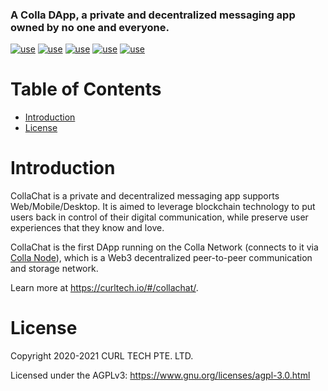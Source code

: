 ### A Colla DApp, a private and decentralized messaging app owned by no one and everyone.

[![use](https://img.shields.io/badge/use-js--libp2p-yellowgreen.svg)](https://github.com/libp2p/js-libp2p)
[![use](https://img.shields.io/badge/use-js--ipfs-blue.svg)](https://github.com/ipfs/js-ipfs)
[![use](https://img.shields.io/badge/use-libsignal--protocol-red.svg)](https://github.com/privacyresearchgroup/libsignal-protocol-typescript)
[![use](https://img.shields.io/badge/use-openpgp-brightgreen.svg)](https://github.com/openpgpjs/openpgpjs)
[![use](https://img.shields.io/badge/use-pion-orange.svg)](https://github.com/pion/ion-sdk-js)

# Table of Contents
- [Introduction](#introduction)
- [License](#license)

# Introduction
CollaChat is a private and decentralized messaging app supports Web/Mobile/Desktop. It is aimed to leverage blockchain technology to put users back in control of their digital communication, while preserve user experiences that they know and love.

CollaChat is the first DApp running on the Colla Network (connects to it via [Colla Node](https://github.com/curltech/go-colla-node)), which is a Web3 decentralized peer-to-peer communication and storage network.

Learn more at https://curltech.io/#/collachat/.

# License
Copyright 2020-2021 CURL TECH PTE. LTD.

Licensed under the AGPLv3: https://www.gnu.org/licenses/agpl-3.0.html
